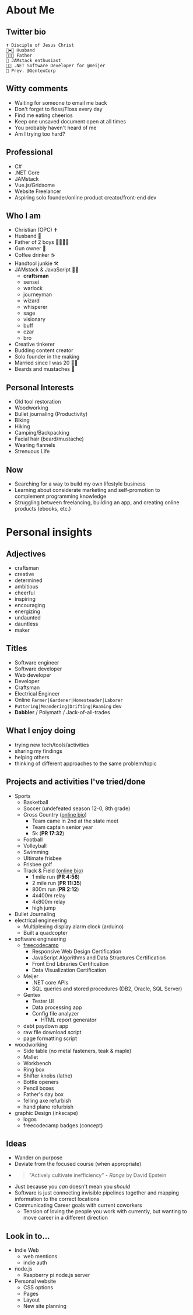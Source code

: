 # About Me

## Twitter bio

```text
✝️ Disciple of Jesus Christ
👩‍❤️‍👨 Husband
👨‍👩‍👦 Father
🥞 JAMstack enthusiast
👨‍💻 .NET Software Developer for @meijer
🚗 Prev. @GentexCorp
```

## Witty comments

- Waiting for someone to email me back
- Don't forget to floss/Floss every day
- Find me eating cheerios
- Keep one unsaved document open at all times
- You probably haven't heard of me
- Am I trying too hard?

## Professional

- C#
- .NET Core
- JAMstack
- Vue.js/Gridsome
- Website Freelancer
- Aspiring solo founder/online product creator/front-end dev

## Who I am

- Christian (OPC) ✝️
- Husband 👨
- Father of 2 boys 👨‍👩‍👦‍👦
- Gun owner 🔫
- Coffee drinker ☕
- Handtool junkie ⚒️
- JAMstack & JavaScript 👨‍💻
  - **craftsman**
  - sensei
  - warlock
  - journeyman
  - wizard
  - whisperer
  - sage
  - visionary
  - buff
  - czar
  - bro
- Creative tinkerer
- Budding content creator
- Solo founder in the making
- Married since I was 20 🤵👰
- Beards and mustaches 🧔

## Personal Interests

- Old tool restoration
- Woodworking
- Bullet journaling (Productivity)
- Biking
- Hiking
- Camping/Backpacking
- Facial hair (beard/mustache)
- Wearing flannels
- Strenuous Life

## Now

- Searching for a way to build my own lifestyle business
- Learning about considerate marketing and self-promotion to complement programming knowledge
- Struggling between freelancing, building an app, and creating online products (ebooks, etc.)

# Personal insights

## Adjectives

- craftsman
- creative
- determined
- ambitious
- cheerful
- inspiring
- encouraging
- energizing
- undaunted
- dauntless
- maker

## Titles

- Software engineer
- Software developer
- Web developer
- Developer
- Craftsman
- Electrical Engineer
- Online `Farmer|Gardener|Homesteader|Laborer`
- `Puttering|Meandering|Drifting|Roaming` dev
- **Dabbler** / Polymath / Jack-of-all-trades

## What I enjoy doing

- trying new tech/tools/activities
- sharing my findings
- helping others
- thinking of different approaches to the same problem/topic

## Projects and activities I've tried/done

- Sports
  - Basketball
  - Soccer (undefeated season 12-0, 8th grade)
  - Cross Country ([online bio](https://www.athletic.net/TrackAndField/Athlete.aspx?AID=1966266))
    - Team came in 2nd at the state meet
    - Team captain senior year
    - 5k (**PR 17:32**)
  - Football
  - Volleyball
  - Swimming
  - Ultimate frisbee
  - Frisbee golf
  - Track & Field ([online bio](https://www.athletic.net/TrackAndField/Athlete.aspx?AID=1966266))
    - 1 mile run (**PR 4:56**)
    - 2 mile run (**PR 11:35**)
    - 800m run (**PR 2:12**)
    - 4x400m relay
    - 4x800m relay
    - high jump
- Bullet Journaling
- electrical engineering
  - Multiplexing display alarm clock (arduino)
  - Built a quadcopter
- software engineering
  - [freecodecamp](https://www.freecodecamp.org/techcarpenter)
    - Responsive Web Design Certification
    - JavaScript Algorithms and Data Structures Certification
    - Front End Libraries Certification
    - Data Visualization Certification
  - Meijer
    - .NET core APIs
    - SQL queries and stored procedures (DB2, Oracle, SQL Server)
  - Gentex
    - Tester UI
    - Data processing app
    - Config file analyzer
      - HTML report generator
  - debt paydown app
  - raw file download script
  - page formatting script
- woodworking
  - Side table (no metal fasteners, teak & maple)
  - Mallet
  - Workbench
  - Ring box
  - Shifter knobs (lathe)
  - Bottle openers
  - Pencil boxes
  - Father's day box
  - felling axe refurbish
  - hand plane refurbish
- graphic Design (inkscape)
  - logos
  - freecodecamp badges (concept)

## Ideas

- Wander on purpose
- Deviate from the focused course (when appropriate)
- > "Actively cultivate inefficiency" - _Range_ by David Epstein
- Just because you _can_ doesn't mean you _should_
- Software is just connecting invisible pipelines together and mapping information to the correct locations
- Communicating Career goals with current coworkers
  - Tension of loving the people you work with currently, but wanting to move career in a different direction

## Look in to...

- Indie Web
  - web mentions
  - indie auth
- node.js
  - Raspberry pi node.js server
- Personal website
  - CSS options
  - Pages
  - Layout
  - New site planning
